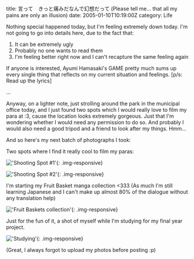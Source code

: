 title: 言って　きっと痛みだなんで幻想だって (Please tell me… that all my pains are only an illusion)
date: 2005-01-10T10:19:00Z
category: Life

Nothing special happened today, but I'm feeling extremely down today. I'm not going to go into details here, due to the fact that:

1. It can be extremely ugly
2. Probably no one wants to read them
3. I'm feeling better right now and I can't recapture the same feeling again

If anyone is interested, Ayumi Hamasaki's GAME pretty much sums up every single thing that reflects on my current situation and feelings. [p/s: Read up the lyrics]

…

Anyway, on a lighter note, just strolling around the park in the municipal office today, and I just found two spots which I would really love to film my para at :3, cause the location looks extremely gorgeous. Just that I'm wondering whether I would need any permission to do so. And probably I would also need a good tripod and a friend to look after my things. Hmm…

And so here's my next batch of photographs I took:

Two spots where I find it really cool to film my paras:

!['Shooting Spot #1'](http://img.photobucket.com/albums/v95/seh_hui/photo/050110/mppj.jpg){: .img-responsive}


!['Shooting Spot #2'](http://img.photobucket.com/albums/v95/seh_hui/photo/050110/mppj1.jpg){: .img-responsive}

I'm starting my Fruit Basket manga collection <333 (As much I'm still learning Japanese and I can't make up almost 80% of the dialogue without any translation help)

!['Fruit Baskets collection'](http://img.photobucket.com/albums/v95/seh_hui/photo/050110/fruba.jpg){: .img-responsive}

Just for the fun of it, a shot of myself while I'm studying for my final year project.

!['Studying'](http://img.photobucket.com/albums/v95/seh_hui/photo/050110/felixatwork.jpg){: .img-responsive}

(Great, I always forgot to upload my photos before posting :p)
